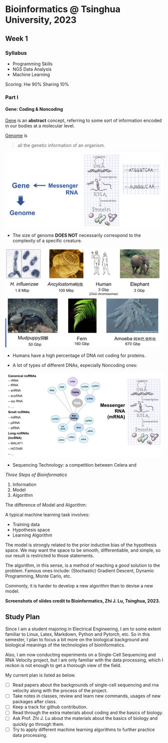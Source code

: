 # **Bioinformatics** @ Tsinghua University, 2023

## Week 1

### Syllabus

- Programming Skills
- NGS Data Analysis
- Machine Learning
  
Scoring: Hw 90% Sharing 10%

### Part I

#### Gene: Coding & Noncoding

[Gene](https://en.wikipedia.org/wiki/Gene) is an **abstract** concept, referring to some sort of information encoded in our bodies at a molecular level.  

[Genome](https://en.wikipedia.org/wiki/Genome) is

> all the genetic information of an organism.

![image](./assets/week1/fig1.png)

* The size of genome **DOES NOT** necessarily correspond to the complexity of a specific creature.

![image](./assets/week1/fig2.png)

* Humans have a high percentage of DNA not coding for proteins.

* A lot of types of different DNAs, especially Noncoding ones:

![image](./assets/week1/fig3.png)

* Sequencing Technology: a competition between Celera and 

*Three Steps of Bioinformatics*

1. Information
2. Model
3. Algorithm

The difference of Model and Algorithm:

A typical machine learning task involves: 
- Training data 
- Hypothesis space
- Learning Algorithm

The model is strongly related to the prior inductive bias of the hypothesis space. We may want the space to be smooth, differentiable, and simple, so our result is restricted to those statements. 

The algorithm, in this sense, is a method of reaching a *good* solution to the problem. Famous ones include: (Stochastic) Gradient Descent, Dynamic Programming, Monte Carlo, etc.

Commonly, it is harder to develop a new algorithm than to devise a new model.


**Screenshots of slides credit to Bioinformatics, Zhi J. Lu, Tsinghua, 2023.**

## Study Plan

Since I am a student majoring in Electrical Engineering, I am to some extent familiar to Linux, Latex, Markdown, Python and Pytorch, etc. So in this semester, I plan to focus a bit more on the biological background and biological meanings of the technologies of bioinformatics. 

Also, I am now conducting experiments on a Single-Cell Sequencing and RNA Velocity project, but I am only familiar with the data processing, which I reckon is not enough to get a thorough view of the field.

My current plan is listed as below.

- [ ]  Read papers about the backgrounds of single-cell sequencing and rna velocity along with the process of the project.
- [ ]  Take notes in classes, review and learn new commands, usages of new packages after class.
- [ ]  Keep a track for github contribution.
- [ ]  Read through the extra materials about coding and the basics of biology.
- [ ]  Ask Prof. Zhi J. Lu about the materials about the basics of biology and quickly go through them.
- [ ]  Try to apply different machine learning algorithms to further practice data processing.